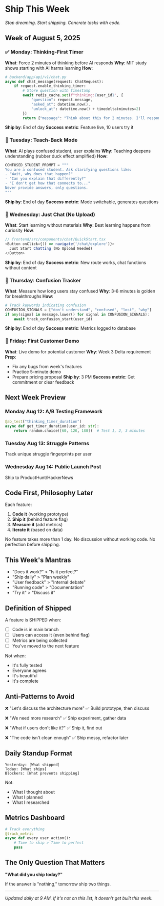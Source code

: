 # Ship This Week

*Stop dreaming. Start shipping. Concrete tasks with code.*

## Week of August 5, 2025

### ✅ Monday: Thinking-First Timer
**What**: Force 2 minutes of thinking before AI responds
**Why**: MIT study shows starting with AI harms learning
**How**:
```python
# backend/app/api/v1/chat.py
async def chat_message(request: ChatRequest):
    if request.enable_thinking_timer:
        # Store question with timestamp
        await redis_cache.set(f"thinking:{user_id}", {
            "question": request.message,
            "asked_at": datetime.now(),
            "unlock_at": datetime.now() + timedelta(minutes=2)
        })
        return {"message": "Think about this for 2 minutes. I'll respond then."}
```
**Ship by**: End of day
**Success metric**: Feature live, 10 users try it

### 🚧 Tuesday: Teach-Back Mode
**What**: AI plays confused student, user explains
**Why**: Teaching deepens understanding (rubber duck effect amplified)
**How**:
```python
CONFUSED_STUDENT_PROMPT = """
You are a confused student. Ask clarifying questions like:
- "Wait, why does that happen?"
- "Can you explain that differently?"
- "I don't get how that connects to..."
Never provide answers, only questions.
"""
```
**Ship by**: End of day
**Success metric**: Mode switchable, generates questions

### 🚧 Wednesday: Just Chat (No Upload)
**What**: Start learning without materials
**Why**: Best learning happens from curiosity
**How**:
```typescript
// frontend/src/components/chat/QuickStart.tsx
<Button onClick={() => navigate('/chat/explore')}>
  Just Start Chatting (No Upload Needed)
</Button>
```
**Ship by**: End of day
**Success metric**: New route works, chat functions without content

### 🚧 Thursday: Confusion Tracker
**What**: Measure how long users stay confused
**Why**: 3-8 minutes is golden for breakthroughs
**How**:
```python
# Track keywords indicating confusion
CONFUSION_SIGNALS = ["don't understand", "confused", "lost", "why"]
if any(signal in message.lower() for signal in CONFUSION_SIGNALS):
    await track_confusion_start(user_id)
```
**Ship by**: End of day
**Success metric**: Metrics logged to database

### 🚧 Friday: First Customer Demo
**What**: Live demo for potential customer
**Why**: Week 3 Delta requirement
**Prep**:
- Fix any bugs from week's features
- Practice 5-minute demo
- Prepare pricing proposal
**Ship by**: 3 PM
**Success metric**: Get commitment or clear feedback

## Next Week Preview

### Monday Aug 12: A/B Testing Framework
```python
@ab_test("thinking_timer_duration")
async def get_timer_duration(user_id: str):
    return random.choice([60, 120, 180])  # Test 1, 2, 3 minutes
```

### Tuesday Aug 13: Struggle Patterns
Track unique struggle fingerprints per user

### Wednesday Aug 14: Public Launch Post
Ship to ProductHunt/HackerNews

## Code First, Philosophy Later

Each feature:
1. **Code it** (working prototype)
2. **Ship it** (behind feature flag)
3. **Measure it** (add metrics)
4. **Iterate it** (based on data)

No feature takes more than 1 day.
No discussion without working code.
No perfection before shipping.

## This Week's Mantras

- "Does it work?" > "Is it perfect?"
- "Ship daily" > "Plan weekly"
- "User feedback" > "Internal debate"
- "Running code" > "Documentation"
- "Try it" > "Discuss it"

## Definition of Shipped

A feature is SHIPPED when:
- [ ] Code is in main branch
- [ ] Users can access it (even behind flag)
- [ ] Metrics are being collected
- [ ] You've moved to the next feature

Not when:
- It's fully tested
- Everyone agrees
- It's beautiful
- It's complete

## Anti-Patterns to Avoid

❌ "Let's discuss the architecture more"
✅ Build prototype, then discuss

❌ "We need more research"
✅ Ship experiment, gather data

❌ "What if users don't like it?"
✅ Ship it, find out

❌ "The code isn't clean enough"
✅ Ship messy, refactor later

## Daily Standup Format

```
Yesterday: [What shipped]
Today: [What ships]
Blockers: [What prevents shipping]
```

Not:
- What I thought about
- What I planned
- What I researched

## Metrics Dashboard

```python
# Track everything
@track_metric
async def every_user_action():
    # Time to ship > Time to perfect
    pass
```

## The Only Question That Matters

**"What did you ship today?"**

If the answer is "nothing," tomorrow ship two things.

---

*Updated daily at 9 AM. If it's not on this list, it doesn't get built this week.*